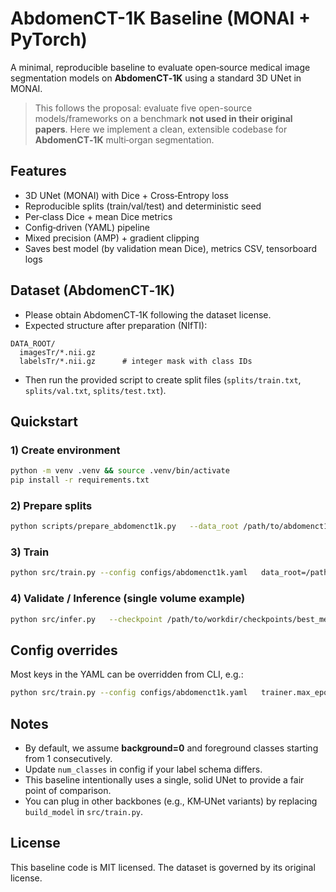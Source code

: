 # AbdomenCT-1K Baseline (MONAI + PyTorch)

A minimal, reproducible baseline to evaluate open‑source medical image segmentation models on **AbdomenCT‑1K** using a standard 3D UNet in MONAI.

> This follows the proposal: evaluate five open-source models/frameworks on a benchmark **not used in their original papers**. Here we implement a clean, extensible codebase for **AbdomenCT‑1K** multi‑organ segmentation.

## Features
- 3D UNet (MONAI) with Dice + Cross‑Entropy loss
- Reproducible splits (train/val/test) and deterministic seed
- Per‑class Dice + mean Dice metrics
- Config‑driven (YAML) pipeline
- Mixed precision (AMP) + gradient clipping
- Saves best model (by validation mean Dice), metrics CSV, tensorboard logs

## Dataset (AbdomenCT‑1K)
- Please obtain AbdomenCT‑1K following the dataset license.
- Expected structure after preparation (NIfTI):
```
DATA_ROOT/
  imagesTr/*.nii.gz
  labelsTr/*.nii.gz      # integer mask with class IDs
```
- Then run the provided script to create split files (`splits/train.txt`, `splits/val.txt`, `splits/test.txt`).

## Quickstart
### 1) Create environment
```bash
python -m venv .venv && source .venv/bin/activate
pip install -r requirements.txt
```

### 2) Prepare splits
```bash
python scripts/prepare_abdomenct1k.py   --data_root /path/to/abdomenct1k   --val_ratio 0.1 --test_ratio 0.1   --seed 42
```

### 3) Train
```bash
python src/train.py --config configs/abdomenct1k.yaml   data_root=/path/to/abdomenct1k   work_dir=/path/to/workdir
```

### 4) Validate / Inference (single volume example)
```bash
python src/infer.py   --checkpoint /path/to/workdir/checkpoints/best_metric_model.pt   --image /path/to/abdomenct1k/imagesTr/case_0001.nii.gz   --out_pred /path/to/workdir/preds/case_0001_pred.nii.gz
```

## Config overrides
Most keys in the YAML can be overridden from CLI, e.g.:
```bash
python src/train.py --config configs/abdomenct1k.yaml   trainer.max_epochs=200 optim.lr=1e-4 data.patch_size="[128,128,64]"
```

## Notes
- By default, we assume **background=0** and foreground classes starting from 1 consecutively.
- Update `num_classes` in config if your label schema differs.
- This baseline intentionally uses a single, solid UNet to provide a fair point of comparison.
- You can plug in other backbones (e.g., KM‑UNet variants) by replacing `build_model` in `src/train.py`.

## License
This baseline code is MIT licensed. The dataset is governed by its original license.
